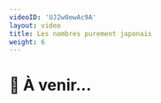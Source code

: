 ```yaml
---
videoID: 'UJ2w0ewAc9A'
layout: video
title: Les nombres purement japonais
weight: 6
---
```


# 👷 À venir...
